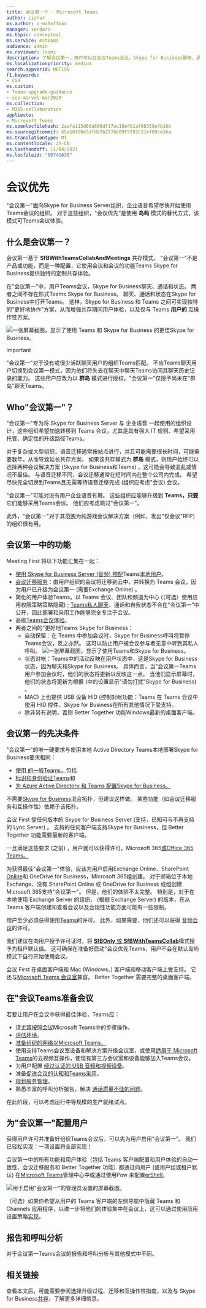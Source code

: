```yaml
---
title: 会议第一个 - Microsoft Teams
author: cichur
ms.author: v-mahoffman
manager: serdars
ms.topic: conceptual
ms.service: msteams
audience: admin
ms.reviewer: lsomi
description: 了解会议第一，用户可以在会议Teams会议，Skype for Business聊天、通话和状态。
ms.localizationpriority: medium
search.appverid: MET150
f1.keywords:
- CSH
ms.custom:
- Teams-upgrade-guidance
- seo-marvel-mar2020
ms.collection:
- M365-collaboration
appliesto:
- Microsoft Teams
ms.openlocfilehash: 2aafa115d6da600df17ac18e4b1af66358efb16b
ms.sourcegitcommit: 65a10f80e5dfd67b2778e09f5f92c21ef09ce36a
ms.translationtype: MT
ms.contentlocale: zh-CN
ms.lasthandoff: 11/04/2021
ms.locfileid: "60741638"
---
```

# <a name="meetings-first"></a>会议优先

"会议第一"面向Skype for Business Server组织，企业语音希望尽快开始使用Teams会议的组织。 对于这些组织，"会议优先"是使用 **岛屿** 模式的替代方式，该模式可Teams会议体验。

## <a name="what-is-meetings-first"></a>什么是会议第一？

会议第一基于 **SfBWithTeamsCollabAndMeetings** 共存模式。 "会议第一"不是产品或功能，而是一种配置，它使用会议和会议的功能Teams Skype for Business提供独特的定制共存体验。

在"会议第一"中，用户Teams会议，Skype for Business聊天、通话和状态。 两者之间不存在形式Teams Skype for Business。 聊天、通话和状态在Skype for Business中打开Teams。 这样，Skype for Business 和 Teams 之间可实现独特的"更好地协作"方案，从而增强共存期间用户体验，以及仅与 Teams **用户的** 互操作性方案。

![一张屏幕截图，显示了使用 Teams 和 Skype for Business 的更佳Skype for Business。](media/meetings-first-meeting-in-meeting.png)

> [!Important]
> "会议第一"对于没有或很少活跃聊天用户的组织Teams匹配。 不应Teams聊天用户切换到会议第一模式，因为他们将失去在聊天中聊天Teams访问其聊天历史记录的能力。 这些用户应改为以 **群岛** 模式进行授权，"会议第一"仅授予尚未在"群岛"聊天Teams。

## <a name="who-should-consider-meetings-first"></a>Who"会议第一"？

"会议第一"专为将 Skype for Business Server 与 企业语音 一起使用的组织设计，这些组织希望加速转移到 Teams 会议，尤其是具有强大 IT 规则、希望采用托管、确定性的升级路径Teams。

对于复杂或大型组织，语音迁移通常按站点进行，并且可能需要很长时间，可能需要数年，从而导致延长共存方案。 如果该共存模式为 **群岛** 模式，则用户始终可以选择两种会议解决方案 (Skype for Business和Teams) ，这可能会导致混乱或情况不最佳。 与语音迁移不同，会议迁移通常在短时间内在整个公司内完成。 希望尽快完全切换到Teams且无需等待语音迁移完成 (组织应考虑"会议) 会议。

"会议第一"可能对没有用户企业语音有用。 这些组织应能够升级到 **Teams，只要** 它们能够采用Teams会议。 他们应考虑跳过"会议第一"。

此外，"会议第一"对于其范围为纯游戏会议解决方案（例如，发出"仅会议"RFP）的组织很有用。

## <a name="capabilities-in-meetings-first"></a>会议第一中的功能

Meeting First 将以下功能汇集在一起：

- [使用 Skype for Business Server (音频) 预配](./tutorial-audio-conferencing.yml?tutorial-step=3)Teams[本地用户](tutorial-audio-conferencing.yml)。
- [会议迁移服务](/skypeforbusiness/audio-conferencing-in-office-365/setting-up-the-meeting-migration-service-mms)：由用户组织的会议将迁移到云中，并转换为 Teams 会议，因为用户已升级为会议第一 (需要Exchange Online) 。
- 简化的用户体验Teams，以 Teams 会议、团队和频道为中心 (（可选）使用应用权限策略策略隐藏) ; [](teams-app-permission-policies.md)[Teams私人聊天](teams-client-experience-and-conformance-to-coexistence-modes.md)、通话和自我状态不会在"会议第一"中公开，因此部署和采用工作能够完全专注于会议。
- 高级[Teams会议体验](tutorial-meetings-in-teams.yml)。
- 两者之间的"更好地Teams Skype for Business： 
  - 自动保留：在 Teams 中参加会议时，Skype for Business呼叫将暂停Teams会议，反之亦然。 这可以防止用户被会议参与者无意中听到其私人呼叫。
    ![一张屏幕截图，显示了使用Teams和Skype for Business。](media/meetings-first-better-together-hold.png)
  - 状态对帐：Teams中的活动反映在用户状态中，这是Skype for Business状态，因为聊天和Skype for Business。 具体而言，当"会议第一Teams用户参加会议时，他们的状态将更新以反映这一点。 当他们显示屏幕时，他们的状态将更新为根据 (中的设置显示"请勿打扰"Skype for Business) 。
  - MAC) 上也提供 USB 设备 HID (控制对帐功能：Teams 在 Teams 会议中使用 HID 控件，Skype for Business在所有其他情况下受支持。
  - 除非另有说明，否则 Better Together 功能Windows最新的桌面客户端。

## <a name="prerequisites-for-meetings-first"></a>会议第一的先决条件

"会议第一"的唯一硬要求与使用本地 Active Directory Teams本地部署Skype for Business要求相同：

- [使用 的一般Teams，](upgrade-plan-journey-prerequisites.md)包括
- [标识和身份验证Teams](identify-models-authentication.md)和
- [为 Azure Active Directory 和 Teams 配置Skype for Business。](/skypeforbusiness/hybrid/configure-azure-ad-connect)

不需要[Skype for Business](/skypeforbusiness/hybrid/configure-federation-with-skype-for-business-online)混合拓扑，但建议这样做。 某些功能（如会议迁移服务和互操作性）依赖于该拓扑。

会议 First 受任何版本的 Skype for Business Server (支持，已知可与不再支持的 Lync Server) 。 支持的任何客户端支持Skype for Business，但 Better Together 功能需要最新的客户端。

一旦满足这些要求 (之前) ，用户就可以获得许可，Microsoft 365[或Office 365 Teams。](/office365/enterprise/assign-licenses-to-user-accounts)

为获得最佳"会议第一"体验，应该为用户[](exchange-teams-interact.md)启用Exchange Online、SharePoint [Online](sharepoint-onedrive-interact.md)和 OneDrive for Business，Microsoft 365组创建。 对于邮箱位于本地Exchange、没有 SharePoint Online 或 OneDrive for Business 或组创建Microsoft 365支持"会议第一"。 但是，他们的体验不太完整。 特别是，对于在本地使用 Exchange Server 的组织， (根据 Exchange Server) 的版本，在从 Teams 客户端创建和查看会议以及合规性功能方面可能有一些限制。

用户至少必须获得使用[Teams](/microsoft-365/admin/manage/assign-licenses-to-users)的许可。 此外，如果需要，他们还可以获得 [音频会议](set-up-audio-conferencing-in-teams.md)的许可。

我们建议在向用户授予许可证时，将 [**SfBOnly** 或 **SfBWithTeamsCollab**](/powershell/module/skype/grant-csteamsupgradepolicy?view=skype-ps)模式授予为租户默认值。 这可确保在准备好启动"会议优先Teams，用户不会在默认岛屿模式下自行开始使用会议。

会议 First 在桌面客户端和 Mac (Windows、) 客户端和移动客户端上受支持。 它还与[Microsoft Teams 会议室](/microsoftteams/room-systems/)兼容。 Better Together 需要完整的桌面客户端。

## <a name="prepare-for-teams-meetings-in-meetings-first"></a>在"会议Teams准备会议

若要让用户在会议中获得最佳体验，Teams应：

- 请[尤其按照会议](deploy-meetings-microsoft-teams-landing-page.md)Microsoft Teams中的步骤操作。
- [评估环境](3-envision-evaluate-my-environment.md)。
- [准备组织的网络以Microsoft Teams。](prepare-network.md)
- 使用支持Teams会议室设备和解决方案升级会议室，[](/skypeforbusiness/certification/devices-meeting-rooms?bc=%2fmicrosoftteams%2fbreadcrumb%2ftoc.json&toc=%2fMicrosoftTeams%2ftoc.json)或使用[适用于 Microsoft Teams](cloud-video-interop.md)的云视频互操作，使现有第三方会议室和设备能够加入Teams会议。
- 为用户配置 [经过认证的 USB 音频和视频设备](/skypeforbusiness/certification/devices-usb-devices?bc=%2fmicrosoftteams%2fbreadcrumb%2ftoc.json&toc=%2fMicrosoftTeams%2ftoc.json)。
- 准备[促进会议的认知和Teams采用](adopt-microsoft-teams-landing-page.md)。
- [规划服务管理](4-envision-plan-my-service-management.md)。
- 熟悉丰富的呼叫分析报告，解决 [通话质量不佳的问题](use-call-analytics-to-troubleshoot-poor-call-quality.md)。

在此阶段，可以考虑运行中等规模的生产就绪试点。

## <a name="configure-users-for-meetings-first"></a>为"会议第一"配置用户

获得用户许可并准备好组织Teams会议后，可以先为用户启用"会议第一"。 我们已轻松实现：一项设置将全部实现！

会议第一中的所有功能和用户体验（包括 Teams 客户端配置和用户体验的自动一[](teams-client-experience-and-conformance-to-coexistence-modes.md)致性、会议迁移服务和 Better Together 功能）都通过向用户 (或用户组或租户默认) 在[Microsoft Teams](manage-teams-in-modern-portal.md)管理中心中或通过使用[](setting-your-coexistence-and-upgrade-settings.md)Pow 来配置[erShell](/powershell/module/skype/grant-csteamsupgradepolicy?view=skype-ps)。

![用于启用"会议第一"的管理员设置的屏幕截图。](media/teams-meeting-admin-settings.png)

（可选）如果你希望从用户的 Teams 客户端的左侧导航中隐藏 Teams 和 Channels 应用程序，以进一步将他们的体验集中在会议上，这可以通过使用应用设置策略[实现](teams-app-setup-policies.md)。

## <a name="reporting-and-call-analytics"></a>报告和呼叫分析

对于会议第一Teams会议的报告和呼叫分析与其他模式中不同。

## <a name="related-links"></a>相关链接

查看本文后，可能需要参阅选择升级过程、迁移[](upgrade-and-coexistence-of-skypeforbusiness-and-teams.md)和互操作性指南，以及[](migration-interop-guidance-for-teams-with-skype.md)与 Skype for Business[共存](coexistence-chat-calls-presence.md)，了解更多详细信息。
